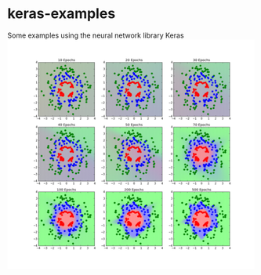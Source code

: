 # keras-examples
Some examples using the neural network library Keras
![circlesPig](/circlesPic.png)
